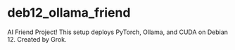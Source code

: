 # deb12_ollama_friend
AI Friend Project! This setup deploys PyTorch, Ollama, and CUDA on Debian 12.  Created by Grok.
